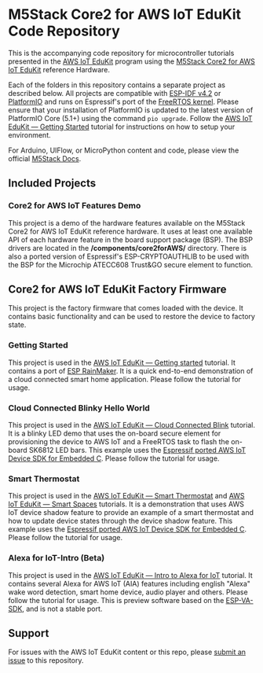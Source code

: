 # M5Stack Core2 for AWS IoT EduKit Code Repository
This is the accompanying code repository for microcontroller tutorials presented in the [AWS IoT EduKit](https://edukit.workshop.aws) program using the [M5Stack Core2 for AWS IoT EduKit](https://m5stack.com/products/m5stack-core2-esp32-iot-development-kit-for-aws-iot-edukit) reference Hardware.

Each of the folders in this repository contains a separate project as described below. All projects are compatible with [ESP-IDF v4.2](https://www.espressif.com/en/products/sdks/esp-idf) or [PlatformIO](https://platformio.org/) and runs on Espressif's port of the [FreeRTOS kernel](https://www.freertos.org/). Please ensure that your installation of PlatformIO is updated to the latest version of PlatformIO Core (5.1+) using the command `pio upgrade`. Follow the [AWS IoT EduKit — Getting Started](https://edukit.workshop.aws/en/getting-started.html) tutorial for instructions on how to setup your environment.

For Arduino, UIFlow, or MicroPython content and code, please view the official [M5Stack Docs](https://docs.m5stack.com/#/).

## Included Projects
### Core2 for AWS IoT Features Demo
This project is a demo of the hardware features available on the M5Stack Core2 for AWS IoT EduKit reference hardware. It uses at least one available API of each hardware feature in the board support package (BSP). The BSP drivers are located in the **/components/core2forAWS/** directory. There is also a ported version of Espressif's ESP-CRYPTOAUTHLIB to be used with the BSP for the Microchip ATECC608 Trust&GO secure element to function.

## Core2 for AWS  IoT EduKit Factory Firmware
This project is the factory firmware that comes loaded with the device. It contains basic functionality and can be used to restore the device to factory state.

### Getting Started
This project is used in the [AWS IoT EduKit — Getting started](https://edukit.workshop.aws/en/getting-started.html) tutorial. It contains a port of [ESP RainMaker](https://rainmaker.espressif.com/). It is a quick end-to-end demonstration of a cloud connected smart home application. Please follow the tutorial for usage.

### Cloud Connected Blinky Hello World
This project is used in the [AWS IoT EduKit — Cloud Connected Blink](https://edukit.workshop.aws/en/blinky-hello-world.html) tutorial. It is a blinky LED demo that uses the on-board secure element for provisioning the device to AWS IoT and a FreeRTOS task to flash the on-board SK6812 LED bars. This example uses the [Espressif ported AWS IoT Device SDK for Embedded C](https://github.com/espressif/esp-aws-iot). Please follow the tutorial for usage.

### Smart Thermostat
This project is used in the [AWS IoT EduKit — Smart Thermostat](https://edukit.workshop.aws/en/smart-thermostat.html) and [AWS IoT EduKit — Smart Spaces](https://edukit.workshop.aws/en/smart-spaces.html) tutorials. It is a demonstration that uses AWS IoT device shadow feature to provide an example of a smart thermostat and how to update device states through the device shadow feature. This example uses the [Espressif ported AWS IoT Device SDK for Embedded C](https://github.com/espressif/esp-aws-iot). Please follow the tutorial for usage.

### Alexa for IoT-Intro (Beta)
This project is used in the [AWS IoT EduKit — Intro to Alexa for IoT](https://edukit.workshop.aws/en/intro-to-alexa-for-iot.html) tutorial. It contains several Alexa for AWS IoT (AIA) features including english "Alexa" wake word detection, smart home device, audio player and others. Please follow the tutorial for usage. This is preview software based on the [ESP-VA-SDK](https://github.com/espressif/esp-va-sdk), and is not a stable port.

## Support
For issues with the AWS IoT EduKit content or this repo, please [submit an issue](https://github.com/m5stack/Core2-for-AWS-IoT-EduKit/issues) to this repository.